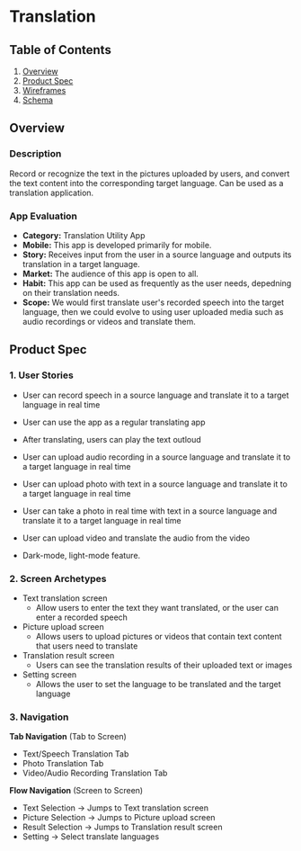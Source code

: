 # Translation

## Table of Contents
1. [Overview](#Overview)
1. [Product Spec](#Product-Spec)
1. [Wireframes](#Wireframes)
2. [Schema](#Schema)

## Overview
### Description
Record or recognize the text in the pictures uploaded by users, and convert the text content into the corresponding target language. Can be used as a translation application.
### App Evaluation
- **Category:** Translation Utility App
- **Mobile:** This app is developed primarily for mobile.
- **Story:** Receives input from the user in a source language and outputs its translation in a target language.
- **Market:** The audience of this app is open to all.
- **Habit:** This app can be used as frequently as the user needs, depedning on their translation needs.
- **Scope:** We would first translate user's recorded speech into the target language, then we could evolve to using user uploaded media such as audio recordings or videos and translate them.

## Product Spec

### 1. User Stories 

* User can record speech in a source language and translate it to a target language in real time
* User can use the app as a regular translating app

* After translating, users can play the text outloud
* User can upload audio recording in a source language and translate it to a target language in real time
* User can upload photo with text in a source language and translate it to a target language in real time
* User can take a photo in real time with text in a source language and translate it to a target language in real time
* User can upload video and translate the audio from the video
* Dark-mode, light-mode feature.

### 2. Screen Archetypes

* Text translation screen
   * Allow users to enter the text they want translated, or the user can enter a recorded speech
* Picture upload screen
   * Allows users to upload pictures or videos that contain text content that users need to translate
* Translation result screen
   * Users can see the translation results of their uploaded text or images
* Setting screen
   * Allows the user to set the language to be translated and the target language

### 3. Navigation

**Tab Navigation** (Tab to Screen)

* Text/Speech Translation Tab
* Photo Translation Tab
* Video/Audio Recording Translation Tab

**Flow Navigation** (Screen to Screen)

* Text Selection -> Jumps to Text translation screen
* Picture Selection -> Jumps to Picture upload screen
* Result Selection -> Jumps to Translation result screen
* Setting -> Select translate languages


